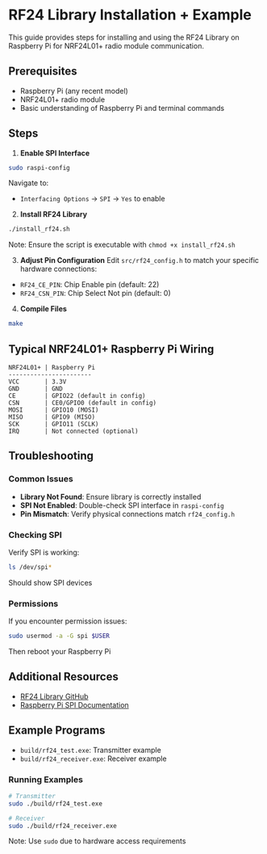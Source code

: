 # RF24 Library Installation + Example

This guide provides steps for installing and using the RF24 Library on Raspberry Pi for NRF24L01+ radio module communication.

## Prerequisites
- Raspberry Pi (any recent model)
- NRF24L01+ radio module
- Basic understanding of Raspberry Pi and terminal commands

## Steps

1. **Enable SPI Interface**
```bash
sudo raspi-config
```
Navigate to:
- `Interfacing Options` -> `SPI` -> `Yes` to enable

2. **Install RF24 Library**
```bash
./install_rf24.sh
```
Note: Ensure the script is executable with `chmod +x install_rf24.sh`

3. **Adjust Pin Configuration**
Edit `src/rf24_config.h` to match your specific hardware connections:
- `RF24_CE_PIN`: Chip Enable pin (default: 22)
- `RF24_CSN_PIN`: Chip Select Not pin (default: 0)

4. **Compile Files**
```bash
make
```

## Typical NRF24L01+ Raspberry Pi Wiring

```
NRF24L01+ | Raspberry Pi
-----------------------
VCC       | 3.3V
GND       | GND
CE        | GPIO22 (default in config)
CSN       | CE0/GPIO0 (default in config)
MOSI      | GPIO10 (MOSI)
MISO      | GPIO9 (MISO)
SCK       | GPIO11 (SCLK)
IRQ       | Not connected (optional)
```

## Troubleshooting

### Common Issues
- **Library Not Found**: Ensure library is correctly installed
- **SPI Not Enabled**: Double-check SPI interface in `raspi-config`
- **Pin Mismatch**: Verify physical connections match `rf24_config.h`

### Checking SPI
Verify SPI is working:
```bash
ls /dev/spi*
```
Should show SPI devices

### Permissions
If you encounter permission issues:
```bash
sudo usermod -a -G spi $USER
```
Then reboot your Raspberry Pi

## Additional Resources
- [RF24 Library GitHub](https://github.com/nRF24/RF24)
- [Raspberry Pi SPI Documentation](https://www.raspberrypi.com/documentation/computers/configuration.html#spi)

## Example Programs
- `build/rf24_test.exe`: Transmitter example
- `build/rf24_receiver.exe`: Receiver example

### Running Examples
```bash
# Transmitter
sudo ./build/rf24_test.exe

# Receiver
sudo ./build/rf24_receiver.exe
```
Note: Use `sudo` due to hardware access requirements
